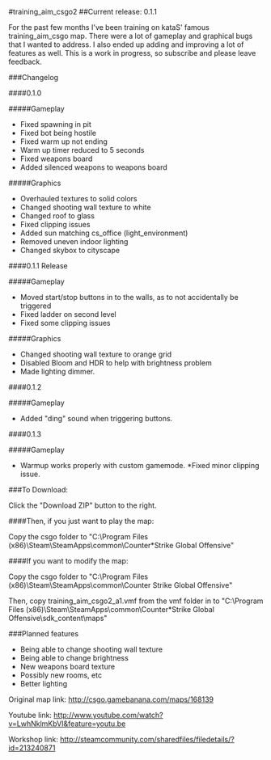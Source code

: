 #training_aim_csgo2
##Current release: 0.1.1

For the past few months I've been training on kataS' famous training_aim_csgo map.
There were a lot of gameplay and graphical bugs that I wanted to address. 
I also ended up adding and improving a lot of features as well. 
This is a work in progress, so subscribe and please leave feedback.

###Changelog
 
####0.1.0

#####Gameplay
* Fixed spawning in pit
* Fixed bot being hostile
* Fixed warm up not ending
* Warm up timer reduced to 5 seconds
* Fixed weapons board
* Added silenced weapons to weapons board


#####Graphics
* Overhauled textures to solid colors
* Changed shooting wall texture to white
* Changed roof to glass
* Fixed clipping issues
* Added sun matching cs_office (light_environment)
* Removed uneven indoor lighting
* Changed skybox to cityscape

####0.1.1 Release

#####Gameplay
* Moved start/stop buttons in to the walls, as to not accidentally be triggered
* Fixed ladder on second level
* Fixed some clipping issues

#####Graphics
* Changed shooting wall texture to orange grid
* Disabled Bloom and HDR to help with brightness problem
* Made lighting dimmer.

####0.1.2 

#####Gameplay 
* Added "ding" sound when triggering buttons.

####0.1.3

#####Gameplay 
* Warmup works properly with custom gamemode.
*Fixed minor clipping issue.



###To Download:

Click the "Download ZIP" button to the right.

####Then, if you just want to play the map:

Copy the csgo folder to 
"C:\Program Files (x86)\Steam\SteamApps\common\Counter*Strike Global Offensive"

####If you want to modify the map:

Copy the csgo folder to
"C:\Program Files (x86)\Steam\SteamApps\common\Counter Strike Global Offensive"

Then, copy training_aim_csgo2_a1.vmf from the vmf folder in to
"C:\Program Files (x86)\Steam\SteamApps\common\Counter*Strike Global Offensive\sdk_content\maps"

###Planned features
* Being able to change shooting wall texture
* Being able to change brightness
* New weapons board texture
* Possibly new rooms, etc
* Better lighting

Original map link: http://csgo.gamebanana.com/maps/168139

Youtube link: http://www.youtube.com/watch?v=LwhNklmKbVI&feature=youtu.be

Workshop link: http://steamcommunity.com/sharedfiles/filedetails/?id=213240871


